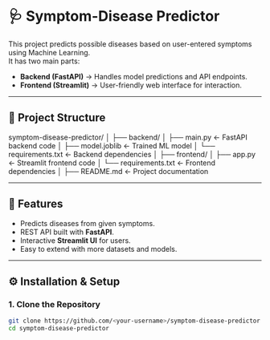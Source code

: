 # 🩺 Symptom-Disease Predictor  

This project predicts possible diseases based on user-entered symptoms using Machine Learning.  
It has two main parts:  

- **Backend (FastAPI)** → Handles model predictions and API endpoints.  
- **Frontend (Streamlit)** → User-friendly web interface for interaction.  

---

## 📂 Project Structure  

symptom-disease-predictor/
│
├── backend/
│ ├── main.py ← FastAPI backend code
│ ├── model.joblib ← Trained ML model
│ └── requirements.txt ← Backend dependencies
│
├── frontend/
│ ├── app.py ← Streamlit frontend code
│ └── requirements.txt ← Frontend dependencies
│
├── README.md ← Project documentation


---

## 🚀 Features  

- Predicts diseases from given symptoms.  
- REST API built with **FastAPI**.  
- Interactive **Streamlit UI** for users.  
- Easy to extend with more datasets and models.  

---

## ⚙️ Installation & Setup  

### 1. Clone the Repository  

```bash
git clone https://github.com/<your-username>/symptom-disease-predictor.git
cd symptom-disease-predictor
